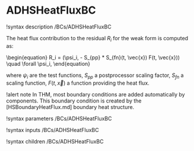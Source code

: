 # ADHSHeatFluxBC

!syntax description /BCs/ADHSHeatFluxBC

The heat flux contribution to the residual $R_i$ for the weak form is computed as:

\begin{equation}
R_i = (\psi_i, - S_{pp} * S_{fn}(t, \vec{x}) F(t, \vec{x})) \quad \forall \psi_i,
\end{equation}

where $\psi_i$ are the test functions, $S_{pp}$ a postprocessor scaling factor, $S_{fn}$ a scaling
function, $F(t, \vec{x})$ a function providing the heat flux.

!alert note
In THM, most boundary conditions are added automatically by components. This boundary condition is created by the
[HSBoundaryHeatFlux.md] boundary heat structure.

!syntax parameters /BCs/ADHSHeatFluxBC

!syntax inputs /BCs/ADHSHeatFluxBC

!syntax children /BCs/ADHSHeatFluxBC
